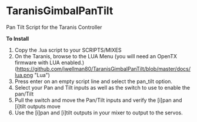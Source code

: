 # TaranisGimbalPanTilt
Pan Tilt Script for the Taranis Controller

**To Install**

1. Copy the .lua script to your <Taranis SD>SCRIPTS/MIXES
2. On the Taranis, browse to the LUA Menu (you will need an OpenTX firmware with LUA enabled.)
(https://github.com/jwellman80/TaranisGimbalPanTilt/blob/master/docs/lua.png "Lua")
3. Press enter on an empty script line and select the pan_tilt option.
4. Select your Pan and Tilt inputs as well as the switch to use to enable the pan/Tilt
5. Pull the switch and move the Pan/Tilt inputs and verify the [i]pan and [i]tilt outputs move
6. Use the [i]pan and [i]tilt outputs in your mixer to output to the servos.
